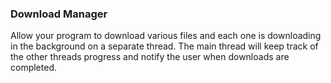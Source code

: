 ### Download Manager

Allow your program to download various files and each one is downloading in
the background on a separate thread. The main thread will keep track of the
other threads progress and notify the user when downloads are completed.